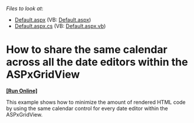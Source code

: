 <!-- default file list -->
*Files to look at*:

* [Default.aspx](./CS/WebSite/Default.aspx) (VB: [Default.aspx](./VB/WebSite/Default.aspx))
* [Default.aspx.cs](./CS/WebSite/Default.aspx.cs) (VB: [Default.aspx.vb](./VB/WebSite/Default.aspx.vb))
<!-- default file list end -->
# How to share the same calendar across all the date editors within the ASPxGridView
<!-- run online -->
**[[Run Online]](https://codecentral.devexpress.com/e1452/)**
<!-- run online end -->


<p>This example shows how to minimize the amount of rendered HTML code by using the same calendar control for every date editor within the ASPxGridView.</p>

<br/>


